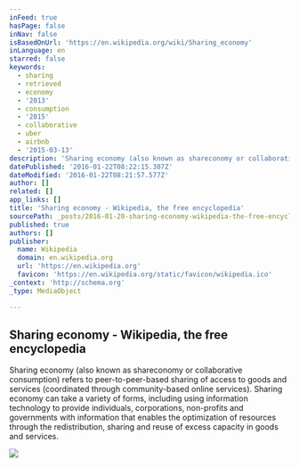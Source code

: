 ```yaml
---
inFeed: true
hasPage: false
inNav: false
isBasedOnUrl: 'https://en.wikipedia.org/wiki/Sharing_economy'
inLanguage: en
starred: false
keywords:
  - sharing
  - retrieved
  - economy
  - '2013'
  - consumption
  - '2015'
  - collaborative
  - uber
  - airbnb
  - '2015-03-13'
description: 'Sharing economy (also known as shareconomy or collaborative consumption) refers to peer-to-peer-based sharing of access to goods and services (coordinated through community-based online services). Sharing economy can take a variety of forms, including using information technology to provide individuals, corporations, non-profits and governments with information that enables the optimization of resources through the redistribution, sharing and reuse of excess capacity in goods and services.'
datePublished: '2016-01-22T08:22:15.307Z'
dateModified: '2016-01-22T08:21:57.577Z'
author: []
related: []
app_links: []
title: 'Sharing economy - Wikipedia, the free encyclopedia'
sourcePath: _posts/2016-01-20-sharing-economy-wikipedia-the-free-encyclopedia.md
published: true
authors: []
publisher:
  name: Wikipedia
  domain: en.wikipedia.org
  url: 'https://en.wikipedia.org'
  favicon: 'https://en.wikipedia.org/static/favicon/wikipedia.ico'
_context: 'http://schema.org'
_type: MediaObject

---
```

<article style=""><h1>Sharing economy - Wikipedia, the free encyclopedia</h1><p>Sharing economy (also known as shareconomy or collaborative consumption) refers to peer-to-peer-based sharing of access to goods and services (coordinated through community-based online services). Sharing economy can take a variety of forms, including using information technology to provide individuals, corporations, non-profits and governments with information that enables the optimization of resources through the redistribution, sharing and reuse of excess capacity in goods and services.</p><img src="https://s3-us-west-2.amazonaws.com/the-grid-img/p/cde0760996288c98b1017f153bd053ad7ed328c1.png" /></article>